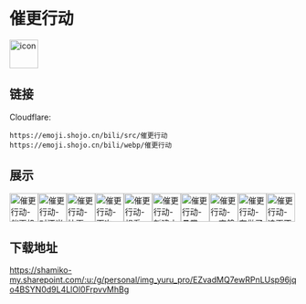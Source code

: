 # 催更行动
<img src="https://emoji.shojo.cn/bili/src/催更行动/icon.png" width="50" height="50" alt="icon">

## 链接
Cloudflare:
```
https://emoji.shojo.cn/bili/src/催更行动
https://emoji.shojo.cn/bili/webp/催更行动
```
## 展示
<img src="https://emoji.shojo.cn/bili/src/催更行动/催更行动-催更机器.png" width="50" height="50" alt="催更行动-催更机器"><img src="https://emoji.shojo.cn/bili/src/催更行动/催更行动-对酒当鸽.png" width="50" height="50" alt="催更行动-对酒当鸽"><img src="https://emoji.shojo.cn/bili/src/催更行动/催更行动-快更.png" width="50" height="50" alt="催更行动-快更"><img src="https://emoji.shojo.cn/bili/src/催更行动/催更行动-下次一定.png" width="50" height="50" alt="催更行动-下次一定"><img src="https://emoji.shojo.cn/bili/src/催更行动/催更行动-想看.png" width="50" height="50" alt="催更行动-想看"><img src="https://emoji.shojo.cn/bili/src/催更行动/催更行动-新建文件夹.png" width="50" height="50" alt="催更行动-新建文件夹"><img src="https://emoji.shojo.cn/bili/src/催更行动/催更行动-悬赏.png" width="50" height="50" alt="催更行动-悬赏"><img src="https://emoji.shojo.cn/bili/src/催更行动/催更行动-一直鸽一直爽.png" width="50" height="50" alt="催更行动-一直鸽一直爽"><img src="https://emoji.shojo.cn/bili/src/催更行动/催更行动-在做了.png" width="50" height="50" alt="催更行动-在做了"><img src="https://emoji.shojo.cn/bili/src/催更行动/催更行动-追更不停.png" width="50" height="50" alt="催更行动-追更不停">

## 下载地址

https://shamiko-my.sharepoint.com/:u:/g/personal/img_yuru_pro/EZvadMQ7ewRPnLUsp96jqo4BSYN0d9L4LlOl0FrpvvMhBg